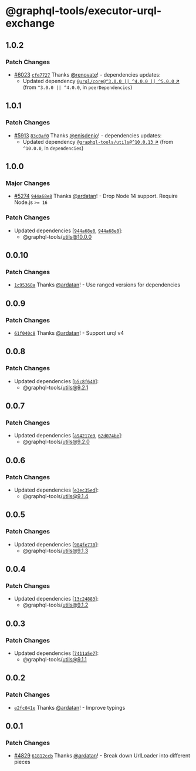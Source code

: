 # @graphql-tools/executor-urql-exchange

## 1.0.2

### Patch Changes

- [#6023](https://github.com/ardatan/graphql-tools/pull/6023) [`cfe7727`](https://github.com/ardatan/graphql-tools/commit/cfe7727f0b87946d7c10b46dfe35ecb9e743e0fa) Thanks [@renovate](https://github.com/apps/renovate)! - dependencies updates:
  - Updated dependency [`@urql/core@^3.0.0 || ^4.0.0 || ^5.0.0` ↗︎](https://www.npmjs.com/package/@urql/core/v/3.0.0) (from `^3.0.0 || ^4.0.0`, in `peerDependencies`)

## 1.0.1

### Patch Changes

- [#5913](https://github.com/ardatan/graphql-tools/pull/5913) [`83c0af0`](https://github.com/ardatan/graphql-tools/commit/83c0af0713ff2ce55ccfb97a1810ecfecfeab703) Thanks [@enisdenjo](https://github.com/enisdenjo)! - dependencies updates:
  - Updated dependency [`@graphql-tools/utils@^10.0.13` ↗︎](https://www.npmjs.com/package/@graphql-tools/utils/v/10.0.13) (from `^10.0.0`, in `dependencies`)

## 1.0.0

### Major Changes

- [#5274](https://github.com/ardatan/graphql-tools/pull/5274) [`944a68e8`](https://github.com/ardatan/graphql-tools/commit/944a68e8becf9c86b4c97fd17c372d98a285b955) Thanks [@ardatan](https://github.com/ardatan)! - Drop Node 14 support. Require Node.js `>= 16`

### Patch Changes

- Updated dependencies [[`944a68e8`](https://github.com/ardatan/graphql-tools/commit/944a68e8becf9c86b4c97fd17c372d98a285b955), [`944a68e8`](https://github.com/ardatan/graphql-tools/commit/944a68e8becf9c86b4c97fd17c372d98a285b955)]:
  - @graphql-tools/utils@10.0.0

## 0.0.10

### Patch Changes

- [`1c95368a`](https://github.com/ardatan/graphql-tools/commit/1c95368aea868be537d956ba5e994cde58dfee41) Thanks [@ardatan](https://github.com/ardatan)! - Use ranged versions for dependencies

## 0.0.9

### Patch Changes

- [`61f040c8`](https://github.com/ardatan/graphql-tools/commit/61f040c8098deb0145d46dc8a2d5a6c8d99215fe) Thanks [@ardatan](https://github.com/ardatan)! - Support urql v4

## 0.0.8

### Patch Changes

- Updated dependencies [[`b5c8f640`](https://github.com/ardatan/graphql-tools/commit/b5c8f6407b74466ed0d2989000458cb59239e9af)]:
  - @graphql-tools/utils@9.2.1

## 0.0.7

### Patch Changes

- Updated dependencies [[`a94217e9`](https://github.com/ardatan/graphql-tools/commit/a94217e920c5d6237471ab6ad4d96cf230984177), [`62d074be`](https://github.com/ardatan/graphql-tools/commit/62d074be48779b1e096e056ca1233822c421dc99)]:
  - @graphql-tools/utils@9.2.0

## 0.0.6

### Patch Changes

- Updated dependencies [[`e3ec35ed`](https://github.com/ardatan/graphql-tools/commit/e3ec35ed27d4a329739c8da6be06ce74c8f25591)]:
  - @graphql-tools/utils@9.1.4

## 0.0.5

### Patch Changes

- Updated dependencies [[`904fe770`](https://github.com/ardatan/graphql-tools/commit/904fe770a355ee3d79464c3bbf0375d2dcd64759)]:
  - @graphql-tools/utils@9.1.3

## 0.0.4

### Patch Changes

- Updated dependencies [[`13c24883`](https://github.com/ardatan/graphql-tools/commit/13c24883004d5330f7402cb20566e37535c5729b)]:
  - @graphql-tools/utils@9.1.2

## 0.0.3

### Patch Changes

- Updated dependencies [[`7411a5e7`](https://github.com/ardatan/graphql-tools/commit/7411a5e71a8138d9ccfe907b1fb01e62fcbb0cdb)]:
  - @graphql-tools/utils@9.1.1

## 0.0.2

### Patch Changes

- [`e2fc041e`](https://github.com/ardatan/graphql-tools/commit/e2fc041e6f751c70efc20e8a02cbf88da0b905d2) Thanks [@ardatan](https://github.com/ardatan)! - Improve typings

## 0.0.1

### Patch Changes

- [#4829](https://github.com/ardatan/graphql-tools/pull/4829) [`61812ccb`](https://github.com/ardatan/graphql-tools/commit/61812ccb97d6e179e74d72661dd0736f6ca0a7ff) Thanks [@ardatan](https://github.com/ardatan)! - Break down UrlLoader into different pieces
